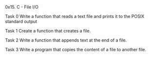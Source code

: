 0x15. C - File I/O

Task 0 Write a function that reads a text file and prints it to the POSIX standard output

Task 1 Create a function that creates a file.

Task 2 Write a function that appends text at the end of a file.

Task 3 Write a program that copies the content of a file to another file.


